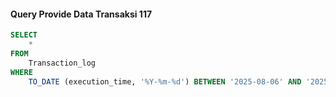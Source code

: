 #### Query Provide Data Transaksi 117
```sql
SELECT
    *
FROM
    Transaction_log
WHERE
    TO_DATE (execution_time, '%Y-%m-%d') BETWEEN '2025-08-06' AND '2025-09-5'
```

